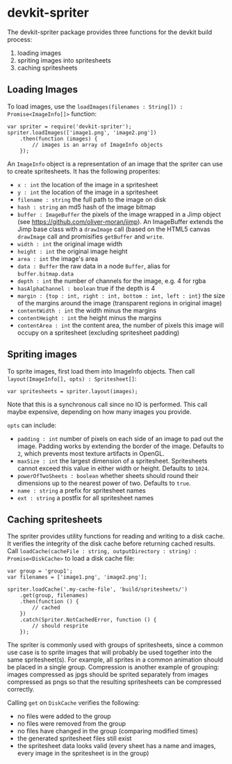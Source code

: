 # devkit-spriter

The devkit-spriter package provides three functions for the devkit build process:

 1. loading images
 2. spriting images into spritesheets
 3. caching spritesheets

## Loading Images

To load images, use the `loadImages(filenames : String[]) :
Promise<ImageInfo[]>` function:

    var spriter = require('devkit-spriter');
    spriter.loadImages(['image1.png', 'image2.png'])
        .then(function (images) {
            // images is an array of ImageInfo objects
        });

An `ImageInfo` object is a representation of an image that the spriter can use
to create spritesheets.  It has the following properites:

 - `x : int` the location of the image in a spritesheet
 - `y : int` the location of the image in a spritesheet
 - `filename : string` the full path to the image on disk
 - `hash : string` an md5 hash of the image bitmap
 - `buffer : ImageBuffer` the pixels of the image wrapped in a Jimp object
   (see https://github.com/oliver-moran/jimp). An ImageBuffer extends the Jimp
   base class with a `drawImage` call (based on the HTML5 canvas `drawImage`
   call and promisifies `getBuffer` and `write`.
 - `width : int` the original image width
 - `height : int` the original image height
 - `area : int` the image's area
 - `data : Buffer` the raw data in a node `Buffer`, alias for `buffer.bitmap.data`
 - `depth : int` the number of channels for the image, e.g. 4 for rgba
 - `hasAlphaChannel : boolean` true if the depth is 4
 - `margin : {top : int, right : int, bottom : int, left : int}` the size of
   the margins around the image (transparent regions in original image)
 - `contentWidth : int` the width minus the margins
 - `contentHeight : int` the height minus the margins
 - `contentArea : int` the content area, the number of pixels this image will
   occupy on a spritesheet (excluding spritesheet padding)

## Spriting images

To sprite images, first load them into ImageInfo objects.  Then call
`layout(ImageInfo[], opts) : Spritesheet[]`:

    var spritesheets = spriter.layout(images);

Note that this is a synchronous call since no IO is performed.  This call
maybe expensive, depending on how many images you provide.

`opts` can include:
 - `padding : int` number of pixels on each side of an image to pad out the
   image.  Padding works by extending the border of the image.  Defaults to
   `2`, which prevents most texture artifacts in OpenGL.
 - `maxSize : int` the largest dimension of a spritesheet.  Spritesheets
   cannot exceed this value in either width or height.  Defaults to `1024`.
 - `powerOfTwoSheets : boolean` whether sheets should round their dimensions
   up to the nearest power of two.  Defaults to `true`.
 - `name : string` a prefix for spritesheet names
 - `ext : string` a postfix for all spritesheet names

## Caching spritesheets

The spriter provides utility functions for reading and writing to a disk
cache.  It verifies the integrity of the disk cache before returning cached
results.  Call `loadCache(cacheFile : string, outputDirectory :
string) : Promise<DiskCache>` to load a disk cache file:

    var group = 'group1';
    var filenames = ['image1.png', 'image2.png'];

    spriter.loadCache('.my-cache-file', 'build/spritesheets/')
        .get(group, filenames)
        .then(function () {
            // cached
        })
        .catch(Spriter.NotCachedError, function () {
            // should resprite
        });

The spriter is commonly used with groups of spritesheets, since a common use
case is to sprite images that will probably be used together into the same
spritesheet(s).  For example, all sprites in a common animation should be
placed in a single group.  Compression is another example of grouping: images
compressed as jpgs should be sprited separately from images compressed as pngs
so that the resulting spritesheets can be compressed correctly.

Calling `get` on `DiskCache` verifies the following:

 - no files were added to the group
 - no files were removed from the group
 - no files have changed in the group (comparing modified times)
 - the generated spritesheet files still exist
 - the spritesheet data looks valid (every sheet has a name and images, every
   image in the spritesheet is in the group)

